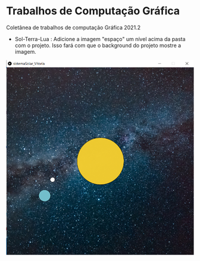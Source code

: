 # Trabalhos de Computação Gráfica
Coletânea de trabalhos de computação Gráfica 2021.2
- Sol-Terra-Lua : Adicione a imagem "espaço" um nível acima da pasta com o projeto. Isso fará com que o background do projeto mostre a imagem. 


![](https://github.com/viisantos/trabsComputacaoGrafica/blob/main/solTerraLua_funcionando.png)
